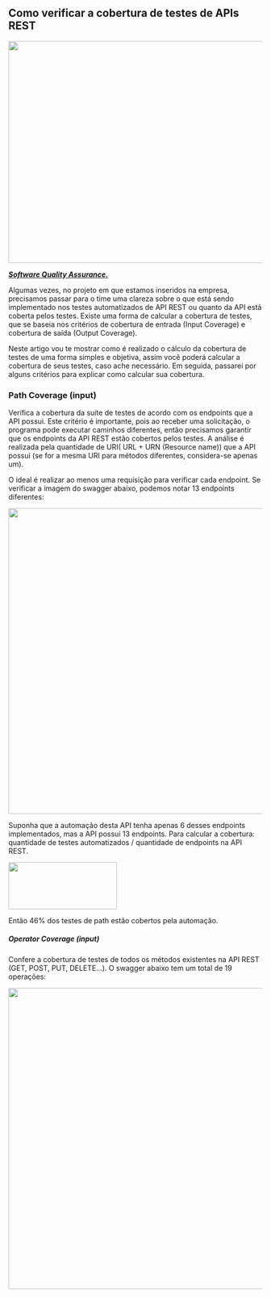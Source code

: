 ## Como verificar a cobertura de testes de APIs REST

<img src="https://miro.medium.com/max/783/1*LUnm94yasApryQobTwzHhA.jpeg" width="626" height="439.99">
 
<a href="https://www.freepik.com/free-vector/tiny-people-testing-quality-assurance-software-isolated-flat-vector-illustration-cartoon-character-fixing-bugs-hardware-device-application-test-it-service-concept_10613736.htm#page=1&amp;query=software%20testing&amp;position=0" class="cs ip" rel="noopener nofollow">***Software Quality Assurance.***</a>

Algumas vezes, no projeto em que estamos inseridos na empresa, precisamos passar para o time uma clareza sobre o que está sendo implementado nos testes automatizados de API REST ou quanto da API está coberta pelos testes.
Existe uma forma de calcular a cobertura de testes, que se baseia nos critérios de cobertura de entrada (Input Coverage) e cobertura de saída (Output Coverage).

Neste artigo vou te mostrar como é realizado o cálculo da cobertura de testes de uma forma simples e objetiva, assim você poderá calcular a cobertura de seus testes, caso ache necessário.
Em seguida, passarei por alguns critérios para explicar como calcular sua cobertura.

### Path Coverage (input)
Verifica a cobertura da suíte de testes de acordo com os endpoints que a API possui. Este critério é importante, pois ao receber uma solicitação, o programa pode executar caminhos diferentes, então precisamos garantir que os endpoints da API REST estão cobertos pelos testes.
A análise é realizada pela quantidade de URI( URL + URN (Resource name)) que a API possui (se for a mesma URI para métodos diferentes, considera-se apenas um).

O ideal é realizar ao menos uma requisição para verificar cada endpoint.
Se verificar a imagem do swagger abaixo, podemos notar 13 endpoints diferentes:

<img src="https://miro.medium.com/max/875/0*fvX0D9IzUnB2EZEn" width="680" height="605.78">

Suponha que a automação desta API tenha apenas 6 desses endpoints implementados, mas a API possui 13 endpoints.
Para calcular a cobertura: quantidade de testes automatizados / quantidade de endpoints na API REST.

<img src="https://miro.medium.com/max/269/1*UzlqnUIMKRiH92L1yEGhuA.png" width="215" height="93">

Então 46% dos testes de path estão cobertos pela automação.

##### Operator Coverage (input) 

Confere a cobertura de testes de todos os métodos existentes na API REST (GET, POST, PUT, DELETE…).
O swagger abaixo tem um total de 19 operações:

<img src="https://miro.medium.com/max/875/0*FLEc8zdY1hZ1IWDY" width="680" height="597.17">
